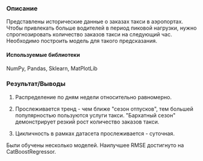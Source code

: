 ### Описание
Представлены исторические данные о заказах такси в аэропортах. 
Чтобы привлекать больше водителей в период пиковой нагрузки, нужно спрогнозировать количество заказов такси на следующий час. 
Необходимо построить модель для такого предсказания.

#### Используемые библиотеки
NumPy, Pandas, Sklearn, MatPlotLib

### Результат/Выводы

1) Распределение по дням недели относительно равномерно.

2) Прослеживается тренд - чем ближе "сезон отпусков", тем большей популярностью пользуются услуги такси. "Бархатный сезон" демонстрирует резкий рост количество заказов такси.

3) Цикличность в рамках датасета прослеживается - суточная.

Были обучены несколько моделей. Наилучшее RMSE достигнуто на CatBoostRegressor.
